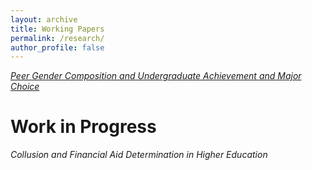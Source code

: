 ```yaml
---
layout: archive
title: Working Papers
permalink: /research/
author_profile: false
---
```


[*Peer Gender Composition and Undergraduate Achievement and Major Choice*](http://sidharthsah.github.io/files/Sah_JMP.pdf)

# Work in Progress

*Collusion and Financial Aid Determination in Higher Education*
